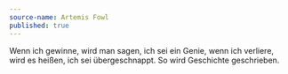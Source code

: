 ```yaml
---
source-name: Artemis Fowl
published: true
---
```


<p>Wenn ich gewinne, wird man sagen, ich sei ein Genie, wenn ich verliere, wird es heißen, ich sei übergeschnappt. So wird Geschichte geschrieben.</p>


